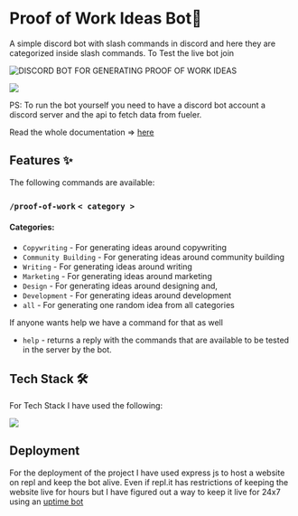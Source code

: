 # Proof of Work Ideas Bot🤖

A simple discord bot with slash commands in discord and here they are categorized inside slash commands. To Test the live bot join

![DISCORD BOT FOR GENERATING PROOF OF WORK IDEAS](https://user-images.githubusercontent.com/83081442/185121312-edeb878f-c1cd-4c78-a05b-5e7f5f2d2ad3.png)

<a href = "https://discord.gg/eWhSSjwVw3"><img src="https://static.wikia.nocookie.net/hololive-fanfiction/images/d/dd/Discord.png/revision/latest?cb=20211021172039"></a>

PS: To run the bot yourself you need to have a discord bot account a discord server and the api to fetch data from fueler.

Read the whole documentation => <a href="https://famentech.hashnode.dev/i-made-a-discord-bot-in-4days"> here </a>


## Features ✨
The following commands are available:
### `/proof-of-work` `< category >`

#### Categories:

- `Copywriting` - For generating ideas around copywriting
- `Community Building` - For generating ideas around community building
- `Writing` - For generating ideas around writing
- `Marketing` - For generating ideas around marketing
- `Design` - For generating ideas around designing and,
- `Development` - For generating ideas around development
- `all` - For generating one random idea from all categories

If anyone wants help we have a command for that as well

- `help` - returns a reply with the commands that are available to be tested in the server by the bot.

## Tech Stack 🛠️

For Tech Stack I have used the following:

<img src="https://cdn.hashnode.com/res/hashnode/image/upload/v1660478380880/JFsL9zn-q.png">



## Deployment

For the deployment of the project I have used express js to host a website on repl and keep the bot alive. Even if repl.it has restrictions of keeping the website live for hours but I have figured out a way to keep it live for 24x7 using an [uptime bot](https://uptimerobot.com/)

